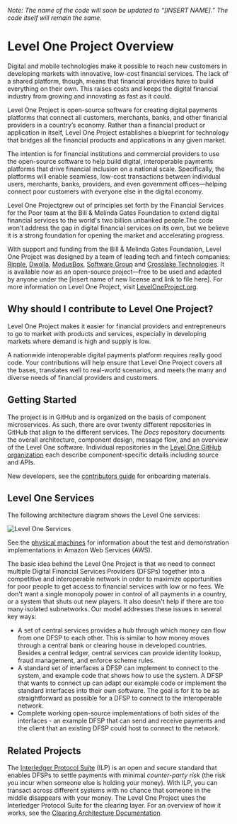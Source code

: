 _Note: The name of the code will soon be updated to “[INSERT NAME].” The code itself will remain the same._

# Level One Project Overview  
Digital and mobile technologies make it possible to reach new customers in developing markets with innovative, low-cost financial services. The lack of a shared platform, though, means that financial providers have to build everything on their own. This raises costs and keeps the digital financial industry from growing and innovating as fast as it could.  

Level One Project is open-source software for creating digital payments platforms that connect all customers, merchants, banks, and other financial providers in a country’s economy. Rather than a financial product or application in itself, Level One Project establishes a blueprint for technology that bridges all the financial products and applications in any given market.  

The intention is for financial institutions and commercial providers to use the open-source software to help build digital, interoperable payments platforms that drive financial inclusion on a national scale. Specifically, the platforms will enable seamless, low-cost transactions between individual users, merchants, banks, providers, and even government offices—helping connect poor customers with everyone else in the digital economy.  

Level One Projectgrew out of principles set forth by the Financial Services for the Poor team at the Bill & Melinda Gates Foundation to extend digital financial services to the world's two billion unbanked people.The code won’t address the gap in digital financial services on its own, but we believe it is a strong foundation for opening the market and accelerating progress.  

With support and funding from the Bill & Melinda Gates Foundation, Level One Project was designed by a team of leading tech and fintech companies: [Ripple](https://github.com/ripple), [Dwolla](https://github.com/dwolla), [ModusBox](http://www.modusbox.com/), [Software Group](http://www.softwaregroup-bg.com/) and [Crosslake Technologies](http://www.crosslaketech.com/). It is available now as an open-source project—free to be used and adapted by anyone under the [insert name of new license and link to file here]. For more information on Level One Project, visit [LevelOneProject.org](leveloneproject.org).

## Why should I contribute to Level One Project?
Level One Project makes it easier for financial providers and entrepreneurs to go to market with products and services, especially in developing markets where demand is high and supply is low.  

A nationwide interoperable digital payments platform requires really good code. Your contributions will help ensure that Level One Project covers all the bases, translates well to real-world scenarios, and meets the many and diverse needs of financial providers and customers.  

## Getting Started
The project is in GitHub and is organized on the basis of component microservices.  As such, there are over twenty different repositories in GitHub that align to the different services.  The _Docs_ repository documents the overall architecture, component design, message flow, and an overview of the Level One software. Individual repositories in the [Level One GitHub organization](https://github.com/LevelOneProject/) each describe component-specific details including source and APIs.

New developers, see the [contributors guide](./contribute.md) for onboarding materials.

## Level One Services
The following architecture diagram shows the Level One services:

![Level One Services](https://github.com/LevelOneProject/Docs/blob/master/Wiki/Basic%20Overview.png)

See the [physical machines](https://github.com/LevelOneProject/Docs/blob/master/AWS/Infrastructure/machines.md) for information about the test and demonstration implementations in Amazon Web Services (AWS).

The basic idea behind the Level One Project is that we need to connect multiple Digital Financial Services Providers (DFSPs) together into a competitive and interoperable network in order to maximize opportunities for poor people to get access to financial services with low or no fees. We don't want a single monopoly power in control of all payments in a country, or a system that shuts out new players. It also doesn't help if there are too many isolated subnetworks. Our model addresses these issues in several key ways:

- A set of central services provides a hub through which money can flow from one DFSP to each other. This is similar to how money moves through a central bank or clearing house in developed countries. Besides a central ledger, central services can provide identity lookup, fraud management, and enforce scheme rules.
- A standard set of interfaces a DFSP can implement to connect to the system, and example code that shows how to use the system. A DFSP that wants to connect up can adapt our example code or implement the standard interfaces into their own software. The goal is for it to be as straightforward as possible for a DFSP to connect to the interoperable network.
- Complete working open-source implementations of both sides of the interfaces - an example DFSP that can send and receive payments and the client that an existing DFSP could host to connect to the network.


## Related Projects
The [Interledger Protocol Suite](https://interledger.org/) (ILP) is an open and secure standard that enables DFSPs to settle payments with minimal _counter-party risk_ (the risk you incur when someone else is holding your money). With ILP, you can transact across different systems with no chance that someone in the middle disappears with your money. The Level One Project uses the Interledger Protocol Suite for the clearing layer. For an overview of how it works, see the [Clearing Architecture Documentation](https://github.com/LevelOneProject/Docs/blob/master/ILP/readme.md).
